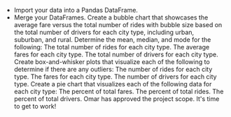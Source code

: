 * Import your data into a Pandas DataFrame.
* Merge your DataFrames.
Create a bubble chart that showcases the average fare versus the total number of rides with bubble size based on the total number of drivers for each city type, including urban, suburban, and rural.
Determine the mean, median, and mode for the following:
The total number of rides for each city type.
The average fares for each city type.
The total number of drivers for each city type.
Create box-and-whisker plots that visualize each of the following to determine if there are any outliers:
The number of rides for each city type.
The fares for each city type.
The number of drivers for each city type.
Create a pie chart that visualizes each of the following data for each city type:
The percent of total fares.
The percent of total rides.
The percent of total drivers.
Omar has approved the project scope. It's time to get to work!